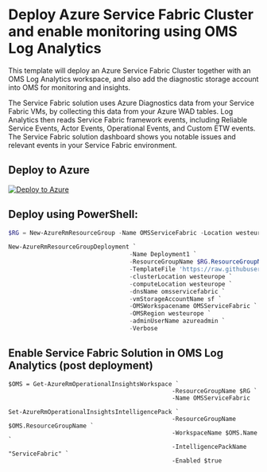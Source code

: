 # Deploy Azure Service Fabric Cluster and enable monitoring using OMS Log Analytics
This template will deploy an Azure Service Fabric Cluster together with an OMS Log Analytics workspace, and also add the diagnostic storage account into OMS for monitoring and insights. 

The Service Fabric solution uses Azure Diagnostics data from your Service Fabric VMs, by collecting this data from your Azure WAD tables. 
Log Analytics then reads Service Fabric framework events, including Reliable Service Events, Actor Events, Operational Events, and Custom ETW events. 
The Service Fabric solution dashboard shows you notable issues and relevant events in your Service Fabric environment.

## Deploy to Azure
[![Deploy to Azure](http://azuredeploy.net/deploybutton.png)](https://portal.azure.com/#create/Microsoft.Template/uri/https%3A%2F%2Fraw.githubusercontent.com%2Fkrnese%2Fazuredeploy%2Fmaster%2FOMS%2FMSOMS%2FServiceFabric%2F%2Fazuredeploy.json) 

## Deploy using PowerShell:
````powershell
$RG = New-AzureRmResourceGroup -Name OMSServiceFabric -Location westeurope

New-AzureRmResourceGroupDeployment `
                                  -Name Deployment1 `
                                  -ResourceGroupName $RG.ResourceGroupName `
                                  -TemplateFile 'https://raw.githubusercontent.com/krnese/AzureDeploy/master/OMS/MSOMS/ServiceFabric/azuredeploy.json' `
                                  -clusterLocation westeurope `
                                  -computeLocation westeurope `
                                  -dnsName omsservicefabric `
                                  -vmStorageAccountName sf `
                                  -OMSWorkspacename OMSServiceFabric `
                                  -OMSRegion westeurope `
                                  -adminUserName azureadmin `
                                  -Verbose
````                                   
## Enable Service Fabric Solution in OMS Log Analytics (post deployment)
````
$OMS = Get-AzureRmOperationalInsightsWorkspace `
                                              -ResourceGroupName $RG `
                                              -Name OMSServiceFabric
                                              
Set-AzureRmOperationalInsightsIntelligencePack `
                                              -ResourceGroupName $OMS.ResourceGroupName `
                                              -WorkspaceName $OMS.Name `
                                              -IntelligencePackName "ServiceFabric" `
                                              -Enabled $true
````
